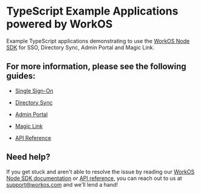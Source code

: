 # TypeScript Example Applications powered by WorkOS

Example TypeScript applications demonstrating to use the [WorkOS Node SDK](https://github.com/workos-inc/workos-node) for SSO, Directory Sync, Admin Portal and Magic Link.

## For more information, please see the following guides:

- [Single Sign-On](https://workos.com/docs/sso/guide)
- [Directory Sync](https://workos.com/docs/directory-sync/guide)
- [Admin Portal](https://workos.com/docs/admin-portal/guide)
- [Magic Link](https://workos.com/docs/magic-link/guide)

- [API Reference](https://workos.com/docs/reference)

## Need help?

If you get stuck and aren't able to resolve the issue by reading our [WorkOS Node SDK documentation](https://docs.workos.com/sdk/node) or [API reference](https://workos.com/docs/reference), you can reach out to us at support@workos.com and we'll lend a hand!

